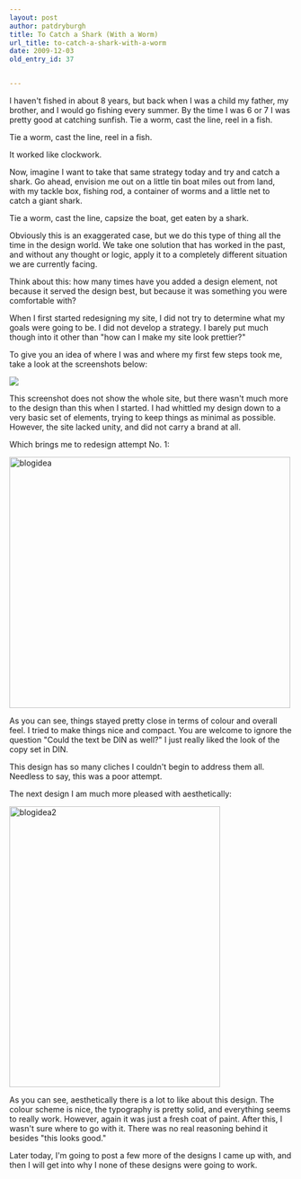 ```yaml
---
layout: post
author: patdryburgh
title: To Catch a Shark (With a Worm)
url_title: to-catch-a-shark-with-a-worm
date: 2009-12-03
old_entry_id: 37


---
```


I haven't fished in about 8 years, but back when I was a child my father, my brother, and I would go fishing every summer. By the time I was 6 or 7 I was pretty good at catching sunfish. Tie a worm, cast the line, reel in a fish.

Tie a worm, cast the line, reel in a fish.

It worked like clockwork.

Now, imagine I want to take that same strategy today and try and catch a shark. Go ahead, envision me out on a little tin boat miles out from land, with my tackle box, fishing rod, a container of worms and a little net to catch a giant shark.

Tie a worm, cast the line, capsize the boat, get eaten by a shark.

Obviously this is an exaggerated case, but we do this type of thing all the time in the design world. We take one solution that has worked in the past, and without any thought or logic, apply it to a completely different situation we are currently facing.

Think about this: how many times have you added a design element, not because it served the design best, but because it was something you were comfortable with?

When I first started redesigning my site, I did not try to determine what my goals were going to be. I did not develop a strategy. I barely put much though into it other than "how can I make my site look prettier?"

To give you an idea of where I was and where my first few steps took me, take a look at the screenshots below:

![](http://farm3.static.flickr.com/2548/4155701408_02af60c6cf.jpg")

This screenshot does not show the whole site, but there wasn't much more to the design than this when I started. I had whittled my design down to a very basic set of elements, trying to keep things as minimal as possible. However, the site lacked unity, and did not carry a brand at all.

Which brings me to redesign attempt No. 1:

<a href="http://www.flickr.com/photos/7544495@N02/4155701854" title="View 'blogidea' on Flickr.com"><img border="0" width="500" alt="blogidea" src="http://farm3.static.flickr.com/2637/4155701854_3e64e7d890.jpg" height="447"/></a>

As you can see, things stayed pretty close in terms of colour and overall feel. I tried to make things nice and compact. You are welcome to ignore the question "Could the text be DIN as well?" I just really liked the look of the copy set in DIN.

This design has so many cliches I couldn't begin to address them all. Needless to say, this was a poor attempt.

The next design I am much more pleased with aesthetically:

<a href="http://www.flickr.com/photos/7544495@N02/4155702490" title="View 'blogidea2' on Flickr.com"><img border="0" width="375" alt="blogidea2" src="http://farm3.static.flickr.com/2530/4155702490_d7ec88e67c.jpg" height="500"/></a>

As you can see, aesthetically there is a lot to like about this design. The colour scheme is nice, the typography is pretty solid, and everything seems to really work. However, again it was just a fresh coat of paint. After this, I wasn't sure where to go with it. There was no real reasoning behind it besides "this looks good."

Later today, I'm going to post a few more of the designs I came up with, and then I will get into why I none of these designs were going to work.